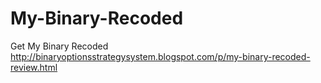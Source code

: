 My-Binary-Recoded
=================

Get My Binary Recoded http://binaryoptionsstrategysystem.blogspot.com/p/my-binary-recoded-review.html